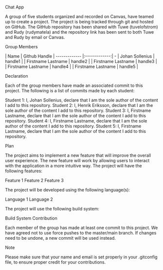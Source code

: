 Chat App

A group of five students organized and recorded on Canvas, have teamed up to create a project. The project is being tracked through git and hosted on GitHub. The GitHub repository has been shared with Tuwe (tuvelofstrom) and Rudy (rudymatela) and the repository link has been sent to both Tuwe and Rudy by email or Canvas.

Group Members

| Name        | Github Handle
| ------------- |:-------------:| -
| Johan Sollenius      | handle1 |
| Firstname Lastname     | handle2      |
| Firstname Lastname | handle3      |
| Firstname Lastname | handle4      |
| Firstname Lastname | handle5      |

Declaration

Each of the group members have made an associated commit to this project. The following is a list of commits made by each student:

Student 1: I, Johan Sollenius, declare that I am the sole author of the content I add to this repository.
Student 2: I, Henrik Eriksson, declare that I am the sole author of the content I add to this repository.
Student 3: I, Firstname Lastname, declare that I am the sole author of the content I add to this repository.
Student 4: I, Firstname Lastname, declare that I am the sole author of the content I add to this repository.
Student 5: I, Firstname Lastname, declare that I am the sole author of the content I add to this repository.

Plan

The project aims to implement a new feature that will improve the overall user experience. The new feature will work by allowing users to interact with the application in a more intuitive way. The project will have the following features:

Feature 1
Feature 2
Feature 3

The project will be developed using the following language(s):

Language 1
Language 2

The project will use the following build system:

Build System
Contribution

Each member of the group has made at least one commit to this project. We have agreed not to use force pushes to the master/main branch. If changes need to be undone, a new commit will be used instead.

Note

Please make sure that your name and email is set properly in your .gitconfig file, to ensure proper credit for your contributions.